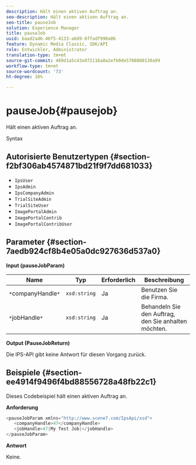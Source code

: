 ```yaml
---
description: Hält einen aktiven Auftrag an.
seo-description: Hält einen aktiven Auftrag an.
seo-title: pauseJob
solution: Experience Manager
title: pauseJob
uuid: baad2ad6-46f5-4133-a6d9-8ffadf990a06
feature: Dynamic Media Classic, SDK/API
role: Entwickler, Administrator
translation-type: tm+mt
source-git-commit: 469d1a5c43a972116a8a2efb0de5708800130a99
workflow-type: tm+mt
source-wordcount: '73'
ht-degree: 16%

---
```



# pauseJob{#pausejob}

Hält einen aktiven Auftrag an.

Syntax

## Autorisierte Benutzertypen {#section-f2bf306ab4574871bd21f9f7dd681033}

* `IpsUser`
* `IpsAdmin`
* `IpsCompanyAdmin`
* `TrialSiteAdmin`
* `TrialSiteUser`
* `ImagePortalAdmin`
* `ImagePortalContrib`
* `ImagePortalContribUser`

## Parameter {#section-7aedb924cf8b4e05a0dc927636d537a0}

**Input (pauseJobParam)**

| Name | Typ | Erforderlich | Beschreibung |
|---|---|---|---|
| `*`companyHandle`*` | `xsd:string` | Ja | Benutzen Sie die Firma. |
| `*`jobHandle`*` | `xsd:string` | Ja | Behandeln Sie den Auftrag, den Sie anhalten möchten. |

**Output (PauseJobReturn)**

Die IPS-API gibt keine Antwort für diesen Vorgang zurück.

## Beispiele {#section-ee4914f9496f4bd88556728a48fb22c1}

Dieses Codebeispiel hält einen aktiven Auftrag an.

**Anforderung**

```java
<pauseJobParam xmlns="http://www.scene7.com/IpsApi/xsd">
   <companyHandle>47</companyHandle>
   <jobHandle>47|My Test Job|</jobHandle>
</pauseJobParam>
```

**Antwort**

Keine.

